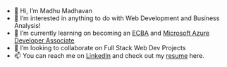 - 👋 Hi, I’m Madhu Madhavan
- 👀 I’m interested in anything to do with Web Development and Business Analysis! 
- 🌱 I’m currently learning on becoming an [ECBA](https://www.iiba.org/business-analysis-certifications/ecba/) and [Microsoft Azure Developer Associate](https://learn.microsoft.com/en-us/certifications/azure-developer/)
- 💞️ I’m looking to collaborate on Full Stack Web Dev Projects
- 📫 You can reach me on [LinkedIn](https://www.linkedin.com/in/madhu-madhavan2022/) and check out my [resume](https://madhavan.ca) here.

<!---
madpgmer/madpgmer is a ✨ special ✨ repository because its `README.md` (this file) appears on your GitHub profile.
You can click the Preview link to take a look at your changes.
--->
